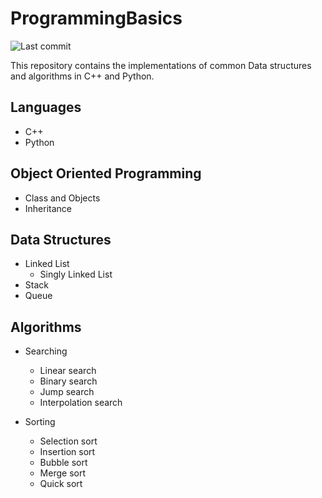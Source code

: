 # ProgrammingBasics
<img src="https://img.shields.io/github/last-commit/sooryaprakash31/ProgrammingBasics?style=flat-square" alt="Last commit">

This repository contains the implementations of common Data structures and algorithms in C++ and Python.

## Languages

- C++
- Python

## Object Oriented Programming
- Class and Objects
- Inheritance

## Data Structures
- Linked List
  - Singly Linked List
- Stack
- Queue

## Algorithms

- Searching
  - Linear search
  - Binary search
  - Jump search
  - Interpolation search

- Sorting
  - Selection sort
  - Insertion sort
  - Bubble sort
  - Merge sort
  - Quick sort
